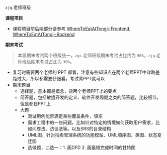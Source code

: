 `zjq` 老师班级

**课程项目**
- 课程项目前后端部分请参考 [WhereToEatAtTongji-Frontend](https://github.com/WinstonLiyt/WhereToEatAtTongji-Frontend), [WhereToEatAtTongji-Backend](https://github.com/WinstonLiyt/WhereToEatAtTongji-Backend)



**期末考试**
> 本届期末考试两个班级统一，`zgs` 老师班级期末考试占比约为 `50%`，`zjq` 老师班级期末考试占比为 `30%`。

- 复习时需要两个老师的 PPT 都看，注意有些知识点在两个老师PPT中详略差距过大，所以都需要仔细看，考试背PPT就可以
- 期末题目
  - 选择题，基本都是概念，背两个老师PPT上的要点
  - 简答题，包括敏捷开发的定义、软件开发周期之类的简答题，比较细节，但是都在PPT上
  - 大题
    - 测试用例能否满足某些覆盖条件，填空
    - 需求工程中的一些问题，比如针对特定的情境如何获取用户需求，比如问卷法、访谈法等。以及SRS的目录结构
    - UML图，针对拍卖管理系统的功能模型、UML顺序图、类图、状态变迁图
    - 选做题，二选一：1. 画DFD 2. 画最短完成时间的甘特图



